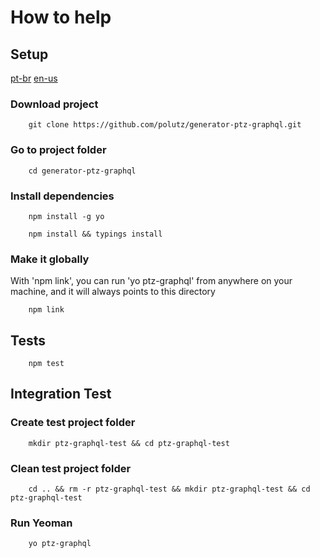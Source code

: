# How to help


## Setup

[pt-br](https://github.com/polutz/generator-ptz-graphql/docs/contribute.pt-br.md)
[en-us](https://github.com/polutz/generator-ptz-graphql/docs/contribute.md)

### Download project
```
    git clone https://github.com/polutz/generator-ptz-graphql.git
```

### Go to project folder
```
    cd generator-ptz-graphql
```

### Install dependencies
```
    npm install -g yo
```

```
    npm install && typings install
```

### Make it globally

With 'npm link', you can run 'yo ptz-graphql' from anywhere on your machine,
and it will always points to this directory

```
    npm link
```


## Tests
```
    npm test
```

## Integration Test

### Create test project folder
```
    mkdir ptz-graphql-test && cd ptz-graphql-test 
```

### Clean test project folder
```
    cd .. && rm -r ptz-graphql-test && mkdir ptz-graphql-test && cd ptz-graphql-test
```

### Run Yeoman
```
    yo ptz-graphql
```
